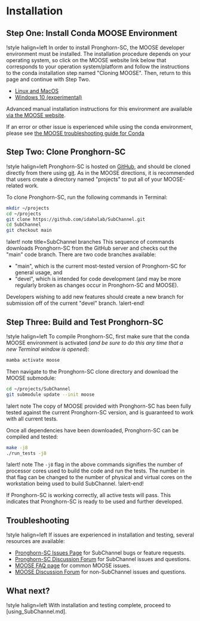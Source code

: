 # Installation

## Step One: Install Conda MOOSE Environment

!style halign=left
In order to install Pronghorn-SC, the MOOSE developer environment must be installed. The
installation procedure depends on your operating system, so click on the MOOSE
website link below that corresponds to your operation system/platform and follow
the instructions to the conda installation step named "Cloning MOOSE". Then,
return to this page and continue with Step Two.

- [Linux and MacOS](https://mooseframework.inl.gov/getting_started/installation/conda.html)
- [Windows 10 (experimental)](https://mooseframework.inl.gov/getting_started/installation/windows10.html)

Advanced manual installation instructions for this environment are available
[via the MOOSE website](https://mooseframework.inl.gov/getting_started/installation/index.html).

If an error or other issue is experienced while using the conda environment,
please see [the MOOSE troubleshooting guide for Conda](https://mooseframework.inl.gov/help/troubleshooting.html#condaissues)

## Step Two: Clone Pronghorn-SC

!style halign=left
Pronghorn-SC is hosted on [GitHub](https://github.com/idaholab/SubChannel), and should be
cloned directly from there using [git](https://git-scm.com/). As in the MOOSE
directions, it is recommended that users create a directory named "projects" to
put all of your MOOSE-related work.

To clone Pronghorn-SC, run the following commands in Terminal:

```bash
mkdir ~/projects
cd ~/projects
git clone https://github.com/idaholab/SubChannel.git
cd SubChannel
git checkout main
```

!alert! note title=SubChannel branches
This sequence of commands downloads Pronghorn-SC from the GitHub server and checks
out the "main" code branch. There are two code branches available:

- "main", which is the current most-tested version of Pronghorn-SC for general usage, and
- "devel", which is intended for code development (and may be more regularly broken
  as changes occur in Pronghorn-SC and MOOSE).

Developers wishing to add new features should create a new branch for submission
off of the current "devel" branch.
!alert-end!

## Step Three: Build and Test Pronghorn-SC

!style halign=left
To compile Pronghorn-SC, first make sure that the conda MOOSE environment is activated
(*and be sure to do this any time that a new Terminal window is opened*):

```bash
mamba activate moose
```

Then navigate to the Pronghorn-SC clone directory and download the MOOSE submodule:

```bash
cd ~/projects/SubChannel
git submodule update --init moose
```

!alert note
The copy of MOOSE provided with Pronghorn-SC has been fully tested against the current
Pronghorn-SC version, and is guaranteed to work with all current tests.

Once all dependencies have been downloaded, Pronghorn-SC can be compiled and tested:

```bash
make -j8
./run_tests -j8
```

!alert! note
The `-j8` flag in the above commands signifies the number of processor cores used to
build the code and run the tests. The number in that flag can be changed to the
number of physical and virtual cores on the workstation being used to build SubChannel.
!alert-end!

If Pronghorn-SC is working correctly, all active tests will pass. This indicates that
Pronghorn-SC is ready to be used and further developed.

## Troubleshooting

!style halign=left
If issues are experienced in installation and testing, several resources
are available:

- [Pronghorn-SC Issues Page](https://github.com/idaholab/SubChannel/issues) for SubChannel bugs or feature requests.
- [Pronghorn-SC Discussion Forum](https://github.com/idaholab/SubChannel/discussions) for SubChannel issues and questions.
- [MOOSE FAQ page](https://mooseframework.inl.gov/help/faq/index.html) for common MOOSE issues.
- [MOOSE Discussion Forum](https://github.com/idaholab/moose/discussions) for non-SubChannel issues and questions.

## What next?

!style halign=left
With installation and testing complete, proceed to [using_SubChannel.md].